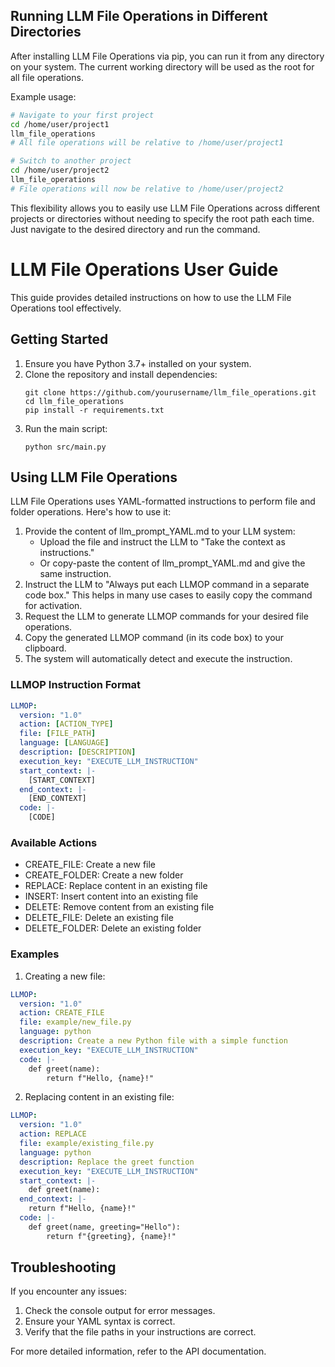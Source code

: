 ## Running LLM File Operations in Different Directories

After installing LLM File Operations via pip, you can run it from any directory on your system. The current working directory will be used as the root for all file operations.

Example usage:

```bash
# Navigate to your first project
cd /home/user/project1
llm_file_operations
# All file operations will be relative to /home/user/project1

# Switch to another project
cd /home/user/project2
llm_file_operations
# File operations will now be relative to /home/user/project2
```

This flexibility allows you to easily use LLM File Operations across different projects or directories without needing to specify the root path each time. Just navigate to the desired directory and run the command.
# LLM File Operations User Guide

This guide provides detailed instructions on how to use the LLM File Operations tool effectively.

## Getting Started

1. Ensure you have Python 3.7+ installed on your system.
2. Clone the repository and install dependencies:
   ```
   git clone https://github.com/yourusername/llm_file_operations.git
   cd llm_file_operations
   pip install -r requirements.txt
   ```
3. Run the main script:
   ```
   python src/main.py
   ```

## Using LLM File Operations

LLM File Operations uses YAML-formatted instructions to perform file and folder operations. Here's how to use it:

1. Provide the content of llm_prompt_YAML.md to your LLM system:
   - Upload the file and instruct the LLM to "Take the context as instructions."
   - Or copy-paste the content of llm_prompt_YAML.md and give the same instruction.
2. Instruct the LLM to "Always put each LLMOP command in a separate code box." This helps in many use cases to easily copy the command for activation.
3. Request the LLM to generate LLMOP commands for your desired file operations.
4. Copy the generated LLMOP command (in its code box) to your clipboard.
5. The system will automatically detect and execute the instruction.

### LLMOP Instruction Format

```yaml
LLMOP:
  version: "1.0"
  action: [ACTION_TYPE]
  file: [FILE_PATH]
  language: [LANGUAGE]
  description: [DESCRIPTION]
  execution_key: "EXECUTE_LLM_INSTRUCTION"
  start_context: |-
    [START_CONTEXT]
  end_context: |-
    [END_CONTEXT]
  code: |-
    [CODE]
```

### Available Actions

- CREATE_FILE: Create a new file
- CREATE_FOLDER: Create a new folder
- REPLACE: Replace content in an existing file
- INSERT: Insert content into an existing file
- DELETE: Remove content from an existing file
- DELETE_FILE: Delete an existing file
- DELETE_FOLDER: Delete an existing folder

### Examples

1. Creating a new file:
```yaml
LLMOP:
  version: "1.0"
  action: CREATE_FILE
  file: example/new_file.py
  language: python
  description: Create a new Python file with a simple function
  execution_key: "EXECUTE_LLM_INSTRUCTION"
  code: |-
    def greet(name):
        return f"Hello, {name}!"
```

2. Replacing content in an existing file:
```yaml
LLMOP:
  version: "1.0"
  action: REPLACE
  file: example/existing_file.py
  language: python
  description: Replace the greet function
  execution_key: "EXECUTE_LLM_INSTRUCTION"
  start_context: |-
    def greet(name):
  end_context: |-
    return f"Hello, {name}!"
  code: |-
    def greet(name, greeting="Hello"):
        return f"{greeting}, {name}!"
```

## Troubleshooting

If you encounter any issues:
1. Check the console output for error messages.
2. Ensure your YAML syntax is correct.
3. Verify that the file paths in your instructions are correct.

For more detailed information, refer to the API documentation.

